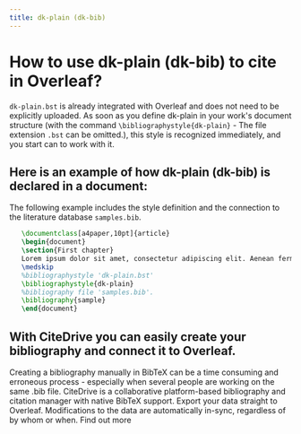```yaml
---
title: dk-plain (dk-bib)
---
```


# How to use dk-plain (dk-bib) to cite in Overleaf? 
`dk-plain.bst` is already integrated with Overleaf and does not need to be explicitly uploaded. As soon as you define dk-plain in your work's document structure (with the command `\bibliographystyle{dk-plain}` - The file extension `.bst` can be omitted.), this style is recognized immediately, and you start can to work with it.

## Here is an example of how dk-plain (dk-bib) is declared in a document:
The following example includes the style definition and the connection to the literature database `samples.bib`.
```tex
   \documentclass[a4paper,10pt]{article}
   \begin{document}
   \section{First chapter}
   Lorem ipsum dolor sit amet, consectetur adipiscing elit. Aenean fermentum justo massa, ut maximus mauris sodales et. Aenean vel elit a erat rhoncus pharetra.
   \medskip
   %bibliographystyle 'dk-plain.bst'
   \bibliographystyle{dk-plain}
   %bibliography file 'samples.bib'.
   \bibliography{sample}
   \end{document}
```

## With CiteDrive you can easily create your bibliography and connect it to Overleaf. 
Creating a bibliography manually in BibTeX can be a time consuming and erroneous process - especially when several people are working on the same .bib file. CiteDrive is a collaborative platform-based bibliography and citation manager with native BibTeX support. Export your data straight to Overleaf. Modifications to the data are automatically in-sync, regardless of by whom or when. Find out more